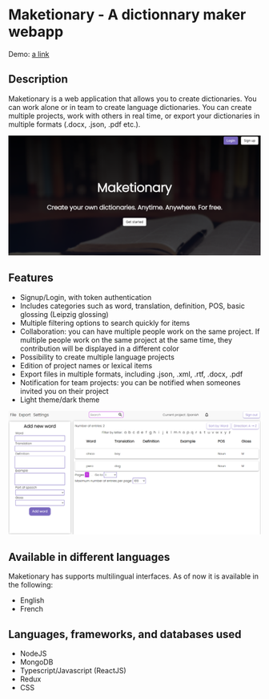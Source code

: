 # Maketionary - A dictionnary maker webapp

Demo: [a link](https://etnms.github.io/Maketionary/)

## Description
Maketionary is a web application that allows you to create dictionaries. You can work alone or in team to create language dictionaries. You can create multiple projects, work with others in real time, or export your dictionaries in multiple formats (.docx, .json, .pdf etc.).

![Maketionary homepage](./readme_files/maketionary_screenshot.png "Homepage")

## Features
- Signup/Login, with token authentication
- Includes categories such as word, translation, definition, POS, basic glossing (Leipzig glossing)  
- Multiple filtering options to search quickly for items
- Collaboration: you can have multiple people work on the same project. If multiple people work on the same project at the same time, they contribution will be displayed in a different color
- Possibility to create multiple language projects
- Edition of project names or lexical items
- Export files in multiple formats, including .json, .xml, .rtf, .docx, .pdf
- Notification for team projects: you can be notified when someones invited you on their project
- Light theme/dark theme

![Maketionary dashboard](./readme_files/maketionary_screenshot2.png "Dashboard")
## Available in different languages
Maketionary has supports multilingual interfaces. As of now it is available in the following:
- English
- French 

## Languages, frameworks, and databases used
- NodeJS
- MongoDB 
- Typescript/Javascript (ReactJS)
- Redux
- CSS
